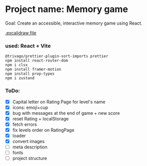 # Project name: Memory game

Goal: Create an accessible, interactive memory game using React.

[.excalidraw file](https://excalidraw.com/#json=seGnWcEkSaSagb-xW-J9z,HNDEUp9TuGE7nDUkuVs2yA)

### used: React + Vite

```
@trivago/prettier-plugin-sort-imports prettier
npm install react-router-dom
npm i clsx
npm install framer-motion
npm install prop-types
npm i zustand
```

### ToDo:

- [x] Capital letter on Rating Page for level's name
- [x] icons: emoji+cup
- [x] bug with messages at the end of game + new score
- [x] reset Rating + localStorage
- [x] fetch errors
- [x] fix levels order on RatingPage
- [x] loader
- [x] convert images
- [ ] meta description
- [ ] fonts
- [ ] project structure
